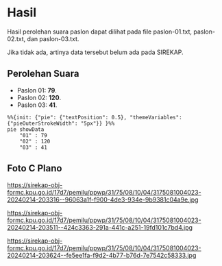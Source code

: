# Hasil

Hasil perolehan suara paslon dapat dilihat pada file paslon-01.txt, paslon-02.txt, dan paslon-03.txt.

Jika tidak ada, artinya data tersebut belum ada pada SIREKAP.

## Perolehan Suara

 * Paslon 01: **79**.
 * Paslon 02: **120**.
 * Paslon 03: **41**.

```mermaid
%%{init: {"pie": {"textPosition": 0.5}, "themeVariables": {"pieOuterStrokeWidth": "5px"}} }%%
pie showData
    "01" : 79
    "02" : 120
    "03" : 41
```
## Foto C Plano

https://sirekap-obj-formc.kpu.go.id/17d7/pemilu/ppwp/31/75/08/10/04/3175081004023-20240214-203316--96063a1f-f900-4de3-934e-9b9381c04a9e.jpg

https://sirekap-obj-formc.kpu.go.id/17d7/pemilu/ppwp/31/75/08/10/04/3175081004023-20240214-203511--424c3363-291a-441c-a251-19fd101c7bd4.jpg

https://sirekap-obj-formc.kpu.go.id/17d7/pemilu/ppwp/31/75/08/10/04/3175081004023-20240214-203624--fe5ee1fa-f9d2-4b77-b76d-7e7542c58333.jpg
